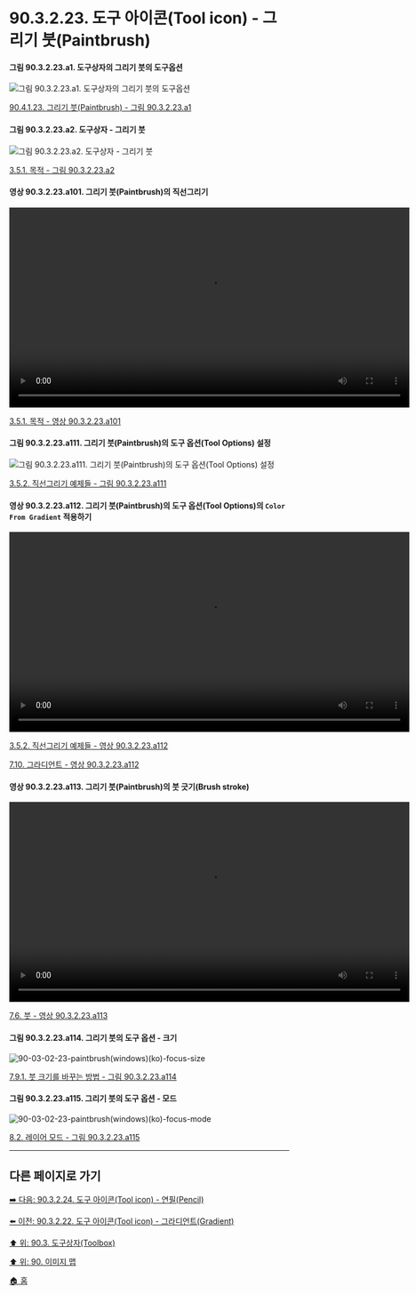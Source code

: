 # 90.3.2.23. 도구 아이콘(Tool icon) - 그리기 붓(Paintbrush)

<a id="90-03-02-23-a1"></a>

#### 그림 90.3.2.23.a1. 도구상자의 그리기 붓의 도구옵션
![그림 90.3.2.23.a1. 도구상자의 그리기 붓의 도구옵션](https://github.com/wonder13662/gimp/assets/15767104/a8ef3a23-51e7-46db-a10a-15cffa7ccd6b)

[90.4.1.23. 그리기 붓(Paintbrush) - 그림 90.3.2.23.a1](./90-04-01-23-paintbrush.md#90-03-02-23-a1)

#### 그림 90.3.2.23.a2. 도구상자 - 그리기 붓
![그림 90.3.2.23.a2. 도구상자 - 그리기 붓](https://github.com/wonder13662/gimp/assets/15767104/8037e4e3-2df5-4bee-ab58-5efab4efefd1)

[3.5.1. 목적 - 그림 90.3.2.23.a2](https://wonder13662.github.io/gimp/2.10.36_ko/03-05-01-intention.html#%EA%B7%B8%EB%A6%BC-903223a2-%EB%8F%84%EA%B5%AC%EC%83%81%EC%9E%90---%EA%B7%B8%EB%A6%AC%EA%B8%B0-%EB%B6%93)

#### 영상 90.3.2.23.a101. 그리기 붓(Paintbrush)의 직선그리기
<video controls="controls" width="720" environment="MacOS:Sonoma 14.2.1 GIMP 2.10.36" src="https://github.com/wonder13662/gimp/assets/15767104/a31aa347-7971-4b8f-8de0-96667cb763de"></video>

[3.5.1. 목적 - 영상 90.3.2.23.a101](https://wonder13662.github.io/gimp/2.10.36_ko/03-05-01-intention.html#%EC%98%81%EC%83%81-903223a101-%EA%B7%B8%EB%A6%AC%EA%B8%B0-%EB%B6%93paintbrush%EC%9D%98-%EC%A7%81%EC%84%A0%EA%B7%B8%EB%A6%AC%EA%B8%B0)

#### 그림 90.3.2.23.a111. 그리기 붓(Paintbrush)의 도구 옵션(Tool Options) 설정
![그림 90.3.2.23.a111. 그리기 붓(Paintbrush)의 도구 옵션(Tool Options) 설정](https://github.com/wonder13662/gimp/assets/15767104/bca225fa-05ed-4777-aef7-321eb8ec74d0)

[3.5.2. 직선그리기 예제들 - 그림 90.3.2.23.a111](https://wonder13662.github.io/gimp/2.10.36_ko/03-05-02-examples.html#%EA%B7%B8%EB%A6%BC-903223a111-%EA%B7%B8%EB%A6%AC%EA%B8%B0-%EB%B6%93paintbrush%EC%9D%98-%EB%8F%84%EA%B5%AC-%EC%98%B5%EC%85%98tool-options-%EC%84%A4%EC%A0%95)

#### 영상 90.3.2.23.a112. 그리기 붓(Paintbrush)의 도구 옵션(Tool Options)의 `Color From Gradient` 적용하기
<video controls="controls" width="720" environment="MacOS:Sonoma 14.2.1 GIMP 2.10.36" src="https://github.com/wonder13662/gimp/assets/15767104/6215e2ac-b807-4732-b106-e37b2c0c2c82"></video>

[3.5.2. 직선그리기 예제들 - 영상 90.3.2.23.a112](https://wonder13662.github.io/gimp/2.10.36_ko/03-05-02-examples.html#%EC%98%81%EC%83%81-903223a112-%EA%B7%B8%EB%A6%AC%EA%B8%B0-%EB%B6%93paintbrush%EC%9D%98-%EB%8F%84%EA%B5%AC-%EC%98%B5%EC%85%98tool-options%EC%9D%98-color-from-gradient-%EC%A0%81%EC%9A%A9%ED%95%98%EA%B8%B0)

[7.10. 그라디언트 - 영상 90.3.2.23.a112](https://wonder13662.github.io/gimp/2.10.36_ko/07-10-gradients.html#%EC%98%81%EC%83%81-903223a112-%EA%B7%B8%EB%A6%AC%EA%B8%B0-%EB%B6%93paintbrush%EC%9D%98-%EB%8F%84%EA%B5%AC-%EC%98%B5%EC%85%98tool-options%EC%9D%98-color-from-gradient-%EC%A0%81%EC%9A%A9%ED%95%98%EA%B8%B0)

#### 영상 90.3.2.23.a113. 그리기 붓(Paintbrush)의 붓 긋기(Brush stroke)
<video controls="controls" width="720" src="https://github.com/wonder13662/gimp/assets/15767104/f71f220a-c5e6-4262-afa0-f1dd7e1e2fde"></video>

[7.6. 붓 - 영상 90.3.2.23.a113](https://wonder13662.github.io/gimp/2.10.36_ko/07-06-brushes.html#%EC%98%81%EC%83%81-903223a113-%EA%B7%B8%EB%A6%AC%EA%B8%B0-%EB%B6%93paintbrush%EC%9D%98-%EB%B6%93-%EA%B8%8B%EA%B8%B0brush-stroke)

#### 그림 90.3.2.23.a114. 그리기 붓의 도구 옵션 - 크기
![90-03-02-23-paintbrush(windows)(ko)-focus-size](https://github.com/wonder13662/gimp/assets/15767104/184fcad8-9cac-4838-aefd-c76e731b0be8)

[7.9.1. 붓 크기를 바꾸는 방법 - 그림 90.3.2.23.a114](https://wonder13662.github.io/gimp/2.10.36_ko/07-09-01-how-to-change-the-size-of-a-brush.html#%EA%B7%B8%EB%A6%BC-903223a114-%EA%B7%B8%EB%A6%AC%EA%B8%B0-%EB%B6%93%EC%9D%98-%EB%8F%84%EA%B5%AC-%EC%98%B5%EC%85%98---%ED%81%AC%EA%B8%B0)

#### 그림 90.3.2.23.a115. 그리기 붓의 도구 옵션 - 모드
![90-03-02-23-paintbrush(windows)(ko)-focus-mode](https://github.com/wonder13662/gimp/assets/15767104/45e4f406-089e-4ebc-a295-4a5e6ab9e687)

[8.2. 레이어 모드 - 그림 90.3.2.23.a115](https://wonder13662.github.io/gimp/2.10.36_ko/08-02-00-layer-modes.html#%EA%B7%B8%EB%A6%BC-903223a115-%EA%B7%B8%EB%A6%AC%EA%B8%B0-%EB%B6%93%EC%9D%98-%EB%8F%84%EA%B5%AC-%EC%98%B5%EC%85%98---%EB%AA%A8%EB%93%9C)

***

## 다른 페이지로 가기

[➡️ 다음: 90.3.2.24. 도구 아이콘(Tool icon) - 연필(Pencil)](./90-03-02-24-pencil.md)

[⬅️ 이전: 90.3.2.22. 도구 아이콘(Tool icon) - 그라디언트(Gradient)](./90-03-02-22-gradient.md)

[⬆️ 위: 90.3. 도구상자(Toolbox)](./90-03-00-toolbox.md)

[⬆️ 위: 90. 이미지 맵](./90-00-image-map.md)

[🏠 홈](./00-home.md)
